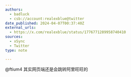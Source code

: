 ```yaml
---
authors:
  - badluck
  - csb://account:realexblue@twitter
date_published: 2024-04-07T00:37:40Z
external_urls:
  - https://x.com/realexblue/status/1776771289958740410
sources:
  - xSync
  - Twitter
type: note

---
```


@ftium4 其实网页端还是会跳转阿里旺旺的
